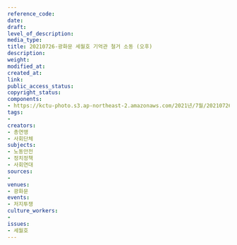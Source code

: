 ```yaml
---
reference_code: 
date: 
draft: 
level_of_description: 
media_type: 
title: 20210726-광화문 세월호 기억관 철거 소동 (오후)
description: 
weight: 
modified_at: 
created_at: 
link: 
public_access_status: 
copyright_status: 
components:
- https://kctu-photo.s3.ap-northeast-2.amazonaws.com/2021년/7월/20210726-광화문+세월호+기억관+철거+소동+(오후)/_1D20124.jpg
tags:
- 
creators:
- 총연맹
- 사회단체
subjects:
- 노동안전
- 정치정책
- 사회연대
sources:
- 
venues:
- 광화문
events:
- 저지투쟁
culture_workers:
- 
issues:
- 세월호
---
```

